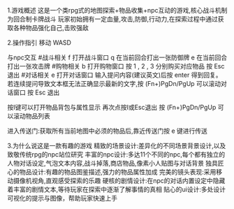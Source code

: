 1.游戏概述
这是一个类rpg式的地图探索+物品收集+npc互动的游戏,核心战斗机制为回合制卡牌战斗
玩家初始拥有一定血量,攻击,防御,行动力,在探索过程中通过获取各种物品强化自己,击败强敌

2.操作指引
移动 WASD

与npc交互
#战斗相关 f 打开战斗窗口  q 在当前回合打出一张防御牌 e 在当前回合打出一张攻击牌
#购物相关 b 打开购物窗口  按 1 , 2 , 3 分别购买对应物品 按 Esc 退出
#对话相关 e 打开对话窗口  输入提问内容(建议英文)后按 enter 得到回复。
若连续提问导致文本框无法正确显示最新的文字,按 (Fn+)PgDn/PgUp 可以滚动对话窗口 按 Esc 退出

按I键可以打开物品背包与属性显示 再次点按I或Esc退出  按 (Fn+)PgDn/PgUp 可以滚动物品列表

进入传送门:获取所有当前地图中必须的物品后,靠近传送门按 e 键进行传送

3.为什么说这是一款有趣的游戏
精致的场景设计:差异化的不同场景背景设计,以及致敬传统rpg的npc站位研究
丰富的npc设计:多达11个不同的npc,每个都有独立的人物对话设定,气泡文本内容,战斗掉落,商店物品,像素小人贴图与对话背景
独具匠心的物品设计:有趣的物品图鉴描述,强力的物品属性加成
完美的镜头表现:采用移动摄像机视角,直观感受探索的乐趣
硬核的剧情设计:在npc的对话内置设定中隐藏着丰富的剧情文本,等待玩家在探索中逐渐了解事情的真相
贴心的ui设计:多处设计可视化的提示与图像，帮助玩家快速上手